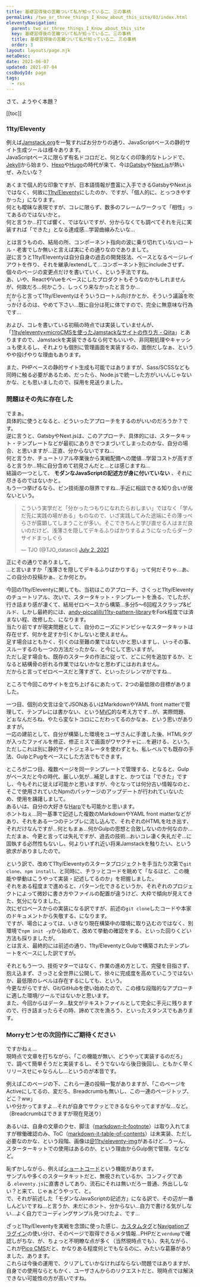 ```yaml
---
title: 基礎習得後の苦難ついて私が知っている二、三の事柄
permalink: /two_or_three_things_I_Know_about_this_site/03/index.html
eleventyNavigation:
  parent: two_or_three_things_I_Know_about_this_site
  key: 基礎習得後の苦難ついて私が知っている二、三の事柄
  title: 基礎習得後の苦難ついて私が知っている二、三の事柄
  order: 3
layout: layouts/page.njk
metaDesc:
date: 2021-06-07
updated: 2021-07-04
cssBodyId: page
tags:
  - rss
---
```


さて、ようやく本題？

[[toc]]

### 11ty/Eleventy

例えば[Jamstack.org](https://jamstack.org/generators/)を一覧すればお分かりの通り、JavaScriptベースの静的サイト生成ツールは様々あります。  
JavaScriptベースに限らず有名ドコロだと、何となくの印象的なトレンドで、[Jekyll](https://jekyllrb.com/)から始まり、[Hexo](https://hexo.io/)や[Hugo](https://gohugo.io/)の時代が来て、今は[Gatsby](https://www.gatsbyjs.com/)や[Next.js](https://nextjs.org/)が熱いぜ、みたいな？

あくまで個人的な印象ですが、日本語情報が豊富に入手できるGatsbyやNext.jsではなく、何故に[11ty/Eleventy](https://www.11ty.dev/)にしたのか、ですが、「個人的に、とっつきやすかった」になります。  
何とも曖昧な表現ですが、コレに限らず、数多のフレームワークって「相性」ってあるのではないかと。  
何と言うか…打てば響く、ではないですが、分からなくても調べてそれを元に実装すれば「できた」となる達成感…学習曲線みたいな…

とは言うものの、結局の所、コンポーネント指向の波に乗り切れていないロートル・老害でしか無いと言えば実にその通りなのでありまして。  
逆に言うと11ty/Eleventyは自分自身の過去の開発技法、ベースとなるページレイアウトを作り、それを継承/extendして…コンポーネント別にincludeさせず、個々のページの変更点だけを書いていく、という手法ですね。  
あ、いや、ReactやVueをベースにしたプロダクトもそうなのかもしれませんが、何故だろ…何かこう、しっくり来なかったと言うか…  
だからと言って11ty/Eleventyはそういうロートル向けかとか、そういう<ruby>議論を吹っかけるの<rt>マサカリ</rt></ruby>は、やめて下さい…既に自分は死に体ですので、完全に無意味な行為です…

および、コレを書いている初稿の時点では実装していませんが、「[11ty/eleventy×microCMSを使ったJamstackなサイトの作り方 - Qiita](https://qiita.com/yuki0410_/items/712cd998c3df55ba58c8)」とありますので、Jamstackを実装できるなら何でもいいや、非同期処理やキャッシュも使えるし、それよりも個別に管理画面を実装するの、面倒だしなぁ、というやや投げやりな理由もあります。

また、PHPベースの静的サイト生成も可能ではありますが、Sass/SCSSなども同時に触る必要があるため、だったら、Node.jsで統一した方がいいんじゃないかな、とも思いましたので、採用を見送りました。

### 問題はその先に存在した

でまぁ。  
具体的に使うとなると、どういったアプローチをするのがいいのだろうか？です。  
逆に言うと、GatsbyやNext.jsは、このアプローチ、具体的には、スタータキット・テンプレートなどが最初にありきでつまづいてしまったのかな、自分の場合、と思いますが…正直、分からないですね…  
何と言うか、チュートリアル卒業後から実戦配備への閾値…学習コストが高すぎると言うか…特に自分含めて初見さんだと…とは感じますね…  
結論の一つとして、 **モダンなJavaScriptの記述方が身に付いていない** 、それに尽きるのではないかと。  
もう一つ挙げるなら、ピン技術屋の限界ですね…手近に相談できる知り合いが居ないという。

<blockquote class="twitter-tweet"><p lang="ja" dir="ltr">こういう実学だと「分かったつもりになれたらおしまい」ではなく「学んだ先に実践の場がある」ものなので、いざ実践してみた途端にその薄っぺらさが露顕してしまうことが多い。そこできちんと学び直せる人はまだ良いのだけど、浅薄さを隠してデキるふりばかりするようになったらダークサイドまっしぐら</p>&mdash; TJO (@TJO_datasci) <a href="https://twitter.com/TJO_datasci/status/1410801686201835524?ref_src=twsrc%5Etfw">July 2, 2021</a></blockquote> <script async src="https://platform.twitter.com/widgets.js" charset="utf-8"></script>

正にその通りでありまして。  
…と言いますか「浅薄さを隠してデキるふりばかりする」って何だそりゃ…あ、この自分の投稿かぁ、とか何とか。

今回の11ty/Eleventyに関しても、当初はこのアプローチ、さくっと11ty/Eleventyのチュートリアル、次いで、スタータキット・テンプレートを漁る、でしたが、行き詰まり感が凄くて、結局ゼロベースから構築…多分5〜6回程スクラップ&amp;ビルド、しかし最終的には、[andy-piccalilli/11ty-pattern-library](https://github.com/andy-piccalilli/11ty-pattern-library)をFork程度では済まない程、改修した、になります。  
当たり前ですが現実問題として、自分のニーズにドンピシャなスタータキットは存在せず、何かを足すか引くかしないと使えません。  
足す場合はともかく、引くのは至難の業ではないかと思いますし、いっその事、スルーするのも一つの方法だったかな、と今にして思いますが。  
ただし足す場合も、既存のスタータの作法に従って、どこに何を追加するか、となると結構骨の折れる作業ではないかなと思わずにはおれません。  
だからと言ってゼロベースだと薄すぎて、といったジレンマがですね…

ところで今回このサイトを立ち上げるにあたって、2つの最低限の目標がありました。

一つ目、個別の文言は全てJSONあるいはMarkdownやYAML front matterで管理して、テンプレには書かない、という[MVC](https://ja.wikipedia.org/wiki/Model_View_Controller)的な考え方です…が、実際問題、どぉなんだろね、やたら変なトコロにこだわってるのかなぁ、という思いがありますが。  
一応の建前として、自分が構築した環境をユーザさんに手渡した後、HTMLタグが入ったファイルを修正、修正ミスで画面がワヤクチャに…を避ける、という。  
ただしこれは別に静的サイトジェネレータを使わずとも、私レベルでも既存の手法、GulpとPugをベースにした方法でもできます。

ところが二つ目、複数ページを同一テンプレートで管理する、となると、Gulpがベースだと今の時代、厳しい気が…補足しますと、かつては「できた」ですし、今もそれに従えば可能かと思いますが、今となっては何分古い情報なのと、そこで使用されていたNpmのパッケージのアップデートが行われていないため、使用を躊躇しまして。  
あるいは、自分の大好きな[Harp](https://harpjs.com/)でも可能かと思います。  
ホントねぇ…同一基準で記述した複数のMarkdownやYAML front matterなどがあり、それをある一つのテンプレに流し込んで、それぞれのHTMLを吐き出す、それだけなんですが…何ともまぁ…何かGulpの思想と合致しないのか何なのか…  
ただまぁ、今更と言っては失礼ですが、過去の技術…おいコレ凄く失礼だぞ…に固執する必然性もないし、何よりいずれ近い将来Jamstackを触りたい、という欲求がありましたので。

という訳で、改めて11ty/Eleventyのスタータプロジェクトを手当たり次第で`git clone`、`npm install`、と同時に、チラッとコードを眺めて「なるほど、この機能や挙動はこうやって実装・記述してるのか」を把握しました。  
それをある程度まで進めると、パターン化できるというか、それぞれのプロジェクトによって微妙に書き方やファイルの配置が違うけど、大枠で傾向が見えてきた、気分になりました。  
次にゼロベースからの実装になる訳ですが、前述の`git clone`したコードや本家のドキュメントから失敬する、になります。  
ですが、場合によっては、いきなり現在構築中の環境に取り込むのではなく、別環境で`npm init -y`から始めて、改めて挙動の確認をする、といった回りくどい方法も採りましたが。  
とは言え、最終的には前述の通り、11ty/EleventyとGulpで構築されたテンプレートをベースにした訳ですが。

それともう一つ、技術マターではなく、作業の進め方として、完璧を目指さず、抱え込まず、さっさと全世界に公開して、徐々に完成度を高めていこうではないか、最低限のレベルは存在するにしても、という。  
今更ながらですが、Git/GitHubを使い始めたので、この様な段階的なアプローチに適した環境/ツールではないかと思います。  
また、今回からはデータ…駄文がテキストファイルとして完全に手元に残りますので、行き詰まったらその時、諦めて次を漁ろう、といったスタンスでもあります。

### Morryセンセの次回作にご期待ください

ですかねぇ…  
現時点で文章を打ちながら、「この機能が無い、どうやって実装するのだろ」で、調べて簡単そうだと実装するし、そうでないなら後日後回し、ともかく早くリリースせにゃならんし…というのが本音です。

例えばこのページの下、これら一連の投稿一覧がありますが、「このページをActiveにしてるの、変だろ、Breadcrumbも無いし、この一連のページトップ、どこ？ww」  
いや分かってますよ…それが自身でサクッとできるならやってますがな…など。（Breadcrumbはできますが現在見送り）

あるいは、自身の文章のクセ、脚注（[markdown-it-footnote](https://www.npmjs.com/package/markdown-it-footnote)）は取り入れてますが稼働確認のみ、ToC（[markdown-it-table-of-contents](https://www.npmjs.com/package/markdown-it-table-of-contents)）は未実装、ただし必要なのかな、という段階、画像は[@11ty/eleventy-img](https://www.11ty.dev/docs/plugins/image/)があるけど…うーん、スターターキットでの使用はあるのか、という理由からGulp側で管理、などなど。

恥ずかしながら、例えば[ショートコード](https://www.11ty.dev/docs/shortcodes/)という機能があります。  
サンプルや多くのスタータキットだと、無視されているか、コンフィグである`.eleventy.js`に直書きしてあり、流石にそれは無いだろー普通、外出ししない？と来て、じゃぁどうやって、と。  
で、それが前述した「モダンなJavaScriptの記述方」になる訳で、その辺が一番しんどいですね…と言うか、未だにホント、分からない…自力で書ける気がしない…よく自力でコーディングサンプル見つけたよ、です…

ざっと11ty/Eleventyを実戦を念頭に使った感じ、[カスタムタグ](https://www.11ty.dev/docs/custom-tags/)と[Navigationプラグイン](https://www.11ty.dev/docs/plugins/navigation/)の使い分け、そのページで取得できるメタ情報…PHPだと`verdump`で確認しがちな、が、ちょっと不明瞭な点が多く（当然現時点でも）、失礼ながら、これが[Pico CMS](https://picocms.org/)だと、かなりある程度何とでもなるのに、みたいな葛藤がありました、あります。  
これらは今後の運用で、クリアしていかなければならない問題ではありますが、自身での使用ならともかく、ユーザさんからのリクエストだと、現時点では解決できない可能性の方が高いですね。
